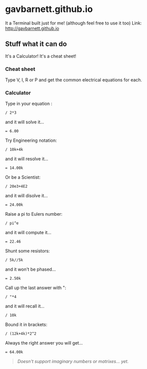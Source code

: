 # gavbarnett.github.io

It a Terminal built just for me! (although feel free to use it too)
Link: http://gavbarnett.github.io

## Stuff what it can do

It's a Calculator!
It's a cheat sheet!

### Cheat sheet
Type V, I, R or P and get the common electrical equations for each.
### Calculator
Type in your equation :
```
/ 2*3
```
and it will solve it...
```
= 6.00
```
Try Engineering notation:
```
/ 10k+4k
```
and it will resolve it...
```
= 14.00k
```
Or be a Scientist:
```
/ 20e3+4E2
```
and it will disolve it...
```
= 24.00k
```
Raise a pi to Eulers number:
```
/ pi^e
```
and it will compute it...
```
= 22.46
```
Shunt some resistors:
```
/ 5k//5k
```
and it won't be phased...
```
= 2.50k
```
Call up the last answer with ":
```
/ "*4
```
and it will recall it...
```
/ 10k
```
Bound it in brackets:
```
/ (12k+4k)*2^2
```
Always the right answer you will get...
```
= 64.00k
```
> _Doesn't support imaginary numbers or matrixes... yet._
